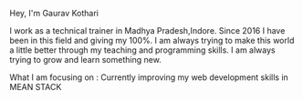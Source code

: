 Hey, I'm Gaurav Kothari

I work as a technical trainer in Madhya Pradesh,Indore. Since 2016 I have been in this field and giving my 100%. I am always trying to make this world a little better through my teaching and programming skills.
I am always trying to grow and learn something new.

What I am focusing on :  Currently improving my web development skills in MEAN STACK 
